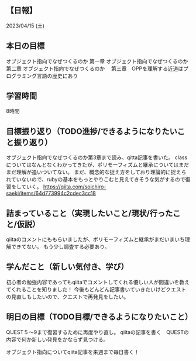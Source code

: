 ## 【日報】
2023/04/15 (土)

## 本日の目標
オブジェクト指向でなぜつくるのか
第一章 オブジェクト指向でなぜつくるのか　
第二章 オブジェクト指向でなぜつくるのか　
第三章　OPPを理解する近道はプログラミング言語の歴史にあり
## 学習時間
8時間
## 目標振り返り（TODO進捗/できるようになりたいこと振り返り）
オブジェクト指向でなぜつくるのか第3章まで読み、qitta記事を書いた。
classについてはなんとなくわかってきたが、ポリモーフィズムと継承についてはまだまだ理解が追いついてない。
まだ、概念的な捉え方をしており理論的に捉えられていないので、rubyの基本をもっとやりこむと見えてきそうな気がするので復習をしていく。
https://qiita.com/soichiro-saeki/items/64d773994c2cdec3cc18

## 詰まっていること（実現したいこと/現状/行ったこと/仮説）
qiitaのコメントにももらいましたが、ポリモーフィズムと継承がまだいまいち理解できてない。
もう少し調査する必要あり。

## 学んだこと（新しい気付き、学び）
初心者の勉強内容であってもqiitaでコメントしてくれる優しい人が間違いを教えてくれることを知りました！
今後もどんどん記事書いていきたいけどクエストの見直しもしたいので、クエストで再発見をしたい。

## 明日の目標（TODO目標/できるようになりたいこと）
QUEST５～9まで復習するために再度やり直し。
qiitaの記事を書く　QUESTの内容で何か新しい発見をかならず見つける。


オブジェクト指向についてqiita記事を来週まで毎日書く！

